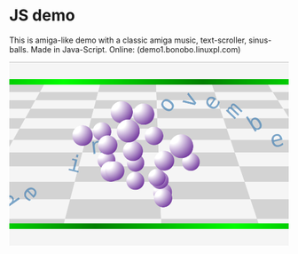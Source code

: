 # JS demo
This is amiga-like demo with a classic amiga music, text-scroller, sinus-balls.
Made in Java-Script.
Online: (demo1.bonobo.linuxpl.com)

![](example.png)


